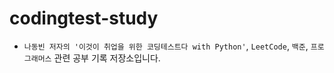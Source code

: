 # codingtest-study
* `나동빈 저자의 '이것이 취업을 위한 코딩테스트다 with Python'`, `LeetCode`, `백준`, `프로그래머스` 관련 공부 기록 저장소입니다. 
